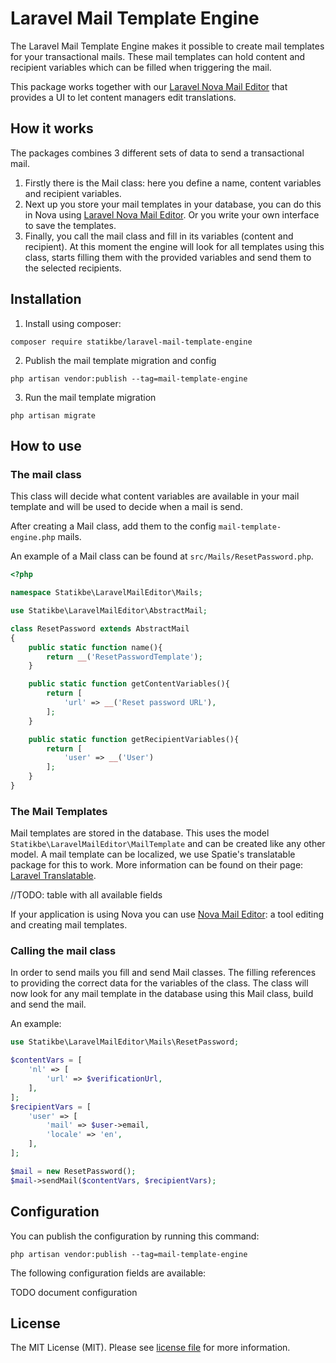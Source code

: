 # Laravel Mail Template Engine

The Laravel Mail Template Engine makes it possible to create mail templates for your transactional mails. 
These mail templates can hold content and recipient variables which can be filled when triggering the mail. 

This package works together with our [Laravel Nova Mail Editor](https://github.com/statikbe/laravel-nova-mail-editor) that provides a UI to let content managers edit translations.

## How it works
The packages combines 3 different sets of data to send a transactional mail. 
1. Firstly there is the Mail class: here you define a name, content variables and recipient variables.
2. Next up you store your mail templates in your database, you can do this in Nova using [Laravel Nova Mail Editor](https://github.com/statikbe/laravel-nova-mail-editor). Or you write your own interface to save the templates.
3. Finally, you call the mail class and fill in its variables (content and recipient). 
At this moment the engine will look for all templates using this class, starts filling them with the provided variables and send them to the selected recipients.
 
## Installation

1. Install using composer:
```
composer require statikbe/laravel-mail-template-engine
```

2. Publish the mail template migration and config
```
php artisan vendor:publish --tag=mail-template-engine
```

3. Run the mail template migration
```
php artisan migrate
```

## How to use

### The mail class
This class will decide what content variables are available in your mail template and will be used to decide when a mail is send. 

After creating a Mail class, add them to the config `mail-template-engine.php` mails.

An example of a Mail class can be found at `src/Mails/ResetPassword.php`.
```php
<?php

namespace Statikbe\LaravelMailEditor\Mails;

use Statikbe\LaravelMailEditor\AbstractMail;

class ResetPassword extends AbstractMail
{
    public static function name(){
        return __('ResetPasswordTemplate');
    }

    public static function getContentVariables(){
        return [
            'url' => __('Reset password URL'),
        ];
    }

    public static function getRecipientVariables(){
        return [
            'user' => __('User')
        ];
    }
}
```

### The Mail Templates
Mail templates are stored in the database. This uses the model `Statikbe\LaravelMailEditor\MailTemplate` and can be created like any other model. 
A mail template can be localized, we use Spatie's translatable package for this to work. More information can be found on their page: [Laravel Translatable](https://github.com/spatie/laravel-translatable).

//TODO: table with all available fields

If your application is using Nova you can use [Nova Mail Editor](https://github.com/statikbe/laravel-nova-mail-editor): a tool editing and creating mail templates.
 
### Calling the mail class 
In order to send mails you fill and send Mail classes. The filling references to providing the correct data for the variables of the class. 
The class will now look for any mail template in the database using this Mail class, build and send the mail.  

An example:
```php
use Statikbe\LaravelMailEditor\Mails\ResetPassword;

$contentVars = [
    'nl' => [
        'url' => $verificationUrl,
    ],
];
$recipientVars = [
    'user' => [
        'mail' => $user->email,
        'locale' => 'en',
    ],
];

$mail = new ResetPassword();
$mail->sendMail($contentVars, $recipientVars);
```

## Configuration

You can publish the configuration by running this command:
```
php artisan vendor:publish --tag=mail-template-engine
```

The following configuration fields are available:

TODO document configuration


## License
The MIT License (MIT). Please see [license file](LICENSE.md) for more information.
